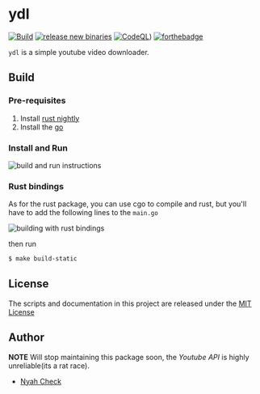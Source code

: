 # ydl

[![Build](https://github.com/ch3ck/youtube-dl/actions/workflows/ci.yml/badge.svg?branch=master)](https://github.com/ch3ck/youtube-dl/actions/workflows/ci.yml)
[![release new binaries](https://github.com/ch3ck/ydl/actions/workflows/release.yml/badge.svg?branch=v0.1.0)](https://github.com/ch3ck/ydl/actions/workflows/release.yml)
[![CodeQL](https://github.com/ch3ck/youtube-dl/actions/workflows/codeql-analysis.yml/badge.svg?branch=master)](https://github.com/ch3ck/youtube-dl/actions/workflows/codeql-analysis.yml))
[![forthebadge](https://forthebadge.com/images/badges/contains-technical-debt.svg)](https://forthebadge.com)

`ydl` is a simple youtube video downloader.


## Build

### Pre-requisites

1. Install [rust nightly](https://rust-lang.github.io/rustup/concepts/channels.html)
2. Install the [go](https://go.dev/doc/install)


### Install and Run
![build and run instructions](https://user-images.githubusercontent.com/4006891/147508842-fdc95517-995e-494f-ad8a-f2860eb7a0ce.png)


### Rust bindings

As for the rust package, you can use cgo to compile and rust, but you'll have to add the following lines to the `main.go`

![building with rust bindings](https://user-images.githubusercontent.com/4006891/147509114-d49f733f-db91-459e-b860-6f932f19e8d0.png)

then run
```bash
$ make build-static
```


## License
The scripts and documentation in this project are released under the [MIT License](LICENSE.md)


## Author

**NOTE** Will stop maintaining this package soon, the *Youtube API* is highly unreliable(its a rat race).

- [Nyah Check](https://nyah.dev)
